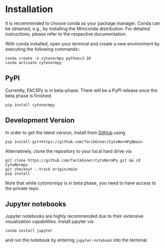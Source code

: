 # Installation

It is recommended to choose conda as your package manager. Conda can be obtained, e.g., by installing the Miniconda distribution. For detailed instructions, please refer to the respective documentation.

With conda installed, open your terminal and create a new environment by executing the following commands::

    conda create -n cytonormpy python=3.10
    conda activate cytonormpy

## PyPI

Currently, FACSPy is in beta-phase. There will be a PyPI release once the beta phase is finished.

    pip install cytonormpy


## Development Version

In order to get the latest version, install from [GitHub](https://github.com/TarikExner/CytoNormPy) using
    
    pip install git+https://github.com/TarikExner/CytoNormPy@main

Alternatively, clone the repository to your local hard drive via

    git clone https://github.com/TarikExner/CytoNormPy.git && cd CytoNormpy
    git checkout --track origin/main
    pip install .

Note that while cytonormpy is in beta phase, you need to have access to the private repo.

## Jupyter notebooks

Jupyter notebooks are highly recommended due to their extensive visualization capabilities. Install jupyter via

    conda install jupyter

and run the notebook by entering `jupyter-notebook` into the terminal.
